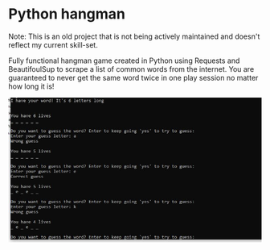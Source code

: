 # Python hangman

Note: This is an old project that is not being actively maintained and doesn't reflect my current skill-set.

Fully functional hangman game created in Python using Requests and BeautifoulSup to scrape a list of common words from the internet.
You are guaranteed to never get the same word twice in one play session no matter how long it is!

![](hangman.JPG)
